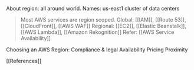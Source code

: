 About region:
	all around world.
	Names: us-east1
	cluster of data centers

>Most AWS services are region scoped.
> Global: [[IAM]], [[Route 53]], [[CloudFront]], [[AWS WAF]]
> Regional: [[EC2]], [[Elastic Beanstalk]], [[AWS Lambda]], [[Amazon Rekognition]]
>Refer:  [[AWS Service Availability]]

Choosing an AWS Region:
	Compliance & legal 
	Availability
	Pricing
	Proximity

[[References]]